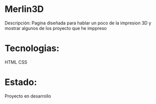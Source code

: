 # Merlin3D



Descripción:
Pagina diseñada para hablar un poco de la impresion 3D y mostrar algunos de los proyecto que he imppreso



# Tecnologias:
HTML
CSS



# Estado:
Proyecto en desarrollo 
